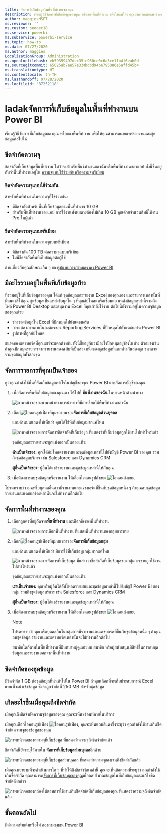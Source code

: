 ```yaml
---
title: จัดการที่เก็บข้อมูลในพื้นที่ทำงานของคุณ
description: เรียนรู้วิธีจัดการที่เก็บข้อมูลของคุณ หรือของพื้นที่ทำงาน เพื่อให้แน่ใจว่าคุณสามารถเผยแพร่รายงานและชุดข้อมูลต่อไปได้
author: maggiesMSFT
ms.reviewer: ''
ms.custom: seodec18
ms.service: powerbi
ms.subservice: powerbi-service
ms.topic: how-to
ms.date: 07/27/2020
ms.author: maggies
LocalizationGroup: Administration
ms.openlocfilehash: eb59359497dec351c960ce0c6a3ce11b4f6eab0d
ms.sourcegitcommit: 65025ab7ae57e338bdbd94be795886e5affd45b4
ms.translationtype: HT
ms.contentlocale: th-TH
ms.lasthandoff: 07/28/2020
ms.locfileid: "87252118"
---
```

# <a name="manage-data-storage-in-power-bi-workspaces"></a>ladakจัดการที่เก็บข้อมูลในพื้นที่ทำงานบน Power BI

เรียนรู้วิธีจัดการที่เก็บข้อมูลของคุณ หรือของพื้นที่ทำงาน เพื่อให้คุณสามารถเผยแพร่รายงานและชุดข้อมูลต่อไปได้

## <a name="capacity-limits"></a>ขีดจำกัดความจุ

ข้อจำกัดที่เก็บข้อมูลพื้นที่ทำงาน ไม่ว่าจะสำหรับพื้นที่ทำงานของฉันหรือพื้นที่ทำงานของแอป ทั้งนี้ขึ้นอยู่กับว่าพื้นที่ทำงานอยู่ใน [ความจุแบบใช้ร่วมกันหรือความจุพรีเมี่ยม](../fundamentals/service-basic-concepts.md#capacities)

### <a name="shared-capacity-limits"></a>ขีดจำกัดความจุแบบใช้ร่วมกัน
สำหรับพื้นที่ทำงานในความจุที่ใช้ร่วมกัน: 

- มีขีดจำกัดสำหรับพื้นที่เก็บข้อมูลตามพื้นที่ทำงาน 10 GB
- สำหรับพื้นที่ทำงานของแอป การใช้งานทั้งหมดจะต้องไม่เกิน 10 GB คูณด้วยจำนวนสิทธิ์ใช้งาน Pro ในผู้เช่า

### <a name="premium-capacity-limits"></a>ขีดจำกัดความจุแบบพรีเมียม
สำหรับพื้นที่ทำงานในความจุแบบพรีเมียม
- มีขีดจำกัด 100 TB ต่อความจุแบบพรีเมียม
- ไม่มีขีดจำกัดพื้นที่เก็บข้อมูลต่อผู้ใช้

อ่านเกี่ยวกับคุณลักษณะอื่น ๆ ของ[รูปแบบการกำหนดราคา Power BI](https://powerbi.microsoft.com/pricing)

## <a name="whats-included-in-storage"></a>มีอะไรรวมอยู่ในพื้นที่เก็บข้อมูลบ้าง

ที่รวมอยู่ในที่เก็บข้อมูลของคุณ ได้แก่ ชุดข้อมูลและรายงาน Excel ของคุณเอง และรายการเหล่านั้นที่มีคนแชร์ให้คุณ ชุดข้อมูลเป็นแหล่งข้อมูลใด ๆ ที่คุณอัปโหลดหรือเชื่อมต่อ แหล่งข้อมูลเหล่านี้รวมถึงไฟล์ Power BI Desktop และสมุดงาน Excel ที่คุณกำลังใช้งาน ต่อไปนี้ยังรวมอยู่ในความจุข้อมูลของคุณด้วย

* ช่วงของข้อมูลใน Excel ที่ปักหมุดไปยังแดชบอร์ด
* การแสดงภาพภายในองค์กรของ Reporting Services ที่ปักหมุดไปยังแดชบอร์ด Power BI
* รูปภาพที่ถูกอัปโหลด

ขนาดของแดชบอร์ดที่คุณแชร์จะแตกต่างกัน ทั้งนี้ขึ้นอยู่กับว่ามีอะไรปักหมุดอยู่ข้างในบ้าง ตัวอย่างเช่น ถ้าคุณปักหมุดรายการจากรายงานสองฉบับที่เป็นส่วนหนึ่งของชุดข้อมูลที่แตกต่างกันสองชุด ขนาดจะรวมชุดข้อมูลทั้งสองชุด

## <a name="manage-items-you-own"></a>จัดการรายการที่คุณเป็นเจ้าของ

ดูว่าคุณกำลังใช้พื้นที่จัดเก็บข้อมูลเท่าไรในบัญชีของคุณ Power BI และจัดการบัญชีของคุณ

1. เพื่อจัดการพื้นที่เก็บข้อมูลของคุณเอง ให้ไปที่ **พื้นที่งานของฉัน** ในบานหน้าต่างนำทาง
   
    ![ภาพหน้าจอของบานหน้าต่างการนำทางที่มีการเรียกใช้พื้นที่ทำงานของฉัน](media/service-admin-manage-your-data-storage-in-power-bi/pbi_myworkspace.png)

2. เลือก![ไอคอนรูปเฟือง](media/service-admin-manage-your-data-storage-in-power-bi/pbi_gearicon.png)ที่มุมขวาบนของ**จัดการที่เก็บข้อมูลส่วนบุคคล**
   
    แถบด้านบนแสดงให้เห็นว่า คุณได้ใช้ที่เก็บข้อมูลมากแค่ไหน
   
    ![ภาพหน้าจอของการจัดการขีดจำกัดที่เก็บข้อมูล ที่แสดงว่าที่เก็บข้อมูลถูกใช้งานไปเท่าไหร่แล้ว](media/service-admin-manage-your-data-storage-in-power-bi/pbi_persnlstorage.png)
   
    ชุดข้อมูลและรายงานจะถูกแบ่งออกเป็นสองแท็บ:
   
    **ฉันเป็นเจ้าของ:** คุณได้อัปโหลดรายงานและชุดข้อมูลเหล่านี้ไปยังบัญชี Power BI ของคุณ รวมถึงชุดข้อมูลบริการ เช่น Salesforce และ Dynamics CRM  

    **ผู้อื่นเป็นเจ้าของ:** ผู้อื่นได้แชร์รายงานและชุดข้อมูลเหล่านี้ให้กับคุณ
1. เมื่อต้องการลบชุดข้อมูลหรือรายงาน ให้เลือกไอคอนรูปถังขยะ ![ไอคอนถังขยะ](media/service-admin-manage-your-data-storage-in-power-bi/pbi_deleteicon.png).

โปรดทราบว่า คุณหรือบุคคลอื่นอาจมีรายงานและแดชบอร์ดที่ขึ้นกับชุดข้อมูลหนึ่ง ๆ ถ้าคุณลบชุดข้อมูล รายงานและแดชบอร์ดเหล่านั้นจะไม่ทำงานอีกต่อไป

## <a name="manage-your-workspace"></a>จัดการพื้นที่ทำงานของคุณ
1. เลือกลูกศรที่อยู่ถัดจาก**พื้นที่ทำงาน** และเลือกชื่อของพื้นที่ทำงาน
   
    ![ภาพหน้าจอของการเลือกพื้นที่ทำงาน ที่แสดงพื้นที่ทำงานของกลุ่มการขาย](media/service-admin-manage-your-data-storage-in-power-bi/pbi_groupworkspaces.png)
2. เลือก![ไอคอนรูปเฟือง](media/service-admin-manage-your-data-storage-in-power-bi/pbi_gearicon.png)ที่มุมบนขวาของ**จัดการที่เก็บข้อมูลกลุ่ม**
   
    แถบด้านบนแสดงให้เห็นว่า มีการใช้ที่เก็บข้อมูลกลุ่มมากแค่ไหน
   
    ![ภาพหน้าจอของการจัดการที่เก็บข้อมูล ที่แสดงว่าขีดจำกัดที่เก็บข้อมูลของกลุ่มการขายถูกใช้งานไปเท่าไหร่แล้ว](media/service-admin-manage-your-data-storage-in-power-bi/pbi_groupstorage.png)
   
    ชุดข้อมูลและรายงานจะถูกแบ่งออกเป็นสองแท็บ:
   
    **เราเป็นเจ้าของ:** คุณหรือผู้อื่นได้อัปโหลดรายงานและชุดข้อมูลเหล่านี้ไปยังบัญชี Power BI ของกลุ่ม รวมถึงชุดข้อมูลบริการ เช่น Salesforce และ Dynamics CRM

    **ผู้อื่นเป็นเจ้าของ:** ผู้อื่นได้แชร์รายงานและชุดข้อมูลเหล่านี้ให้กับคุณ

3. เมื่อต้องการลบชุดข้อมูลหรือรายงาน ให้เลือกไอคอนรูปถังขยะ ![ไอคอนถังขยะ](media/service-admin-manage-your-data-storage-in-power-bi/pbi_deleteicon.png).
   
   > [!NOTE]
   > โปรดทราบว่า คุณหรือบุคคลอื่นในกลุ่มอาจมีรายงานและแดชบอร์ดที่ขึ้นกับชุดข้อมูลหนึ่ง ๆ ถ้าคุณลบชุดข้อมูล รายงานและแดชบอร์ดเหล่านั้นจะไม่ทำงานอีกต่อไป
   
   สมาชิกใดก็ตามในพื้นที่ทำงานที่มีบทบาทผู้ดูแลระบบ สมาชิก หรือผู้สนับสนุนมีสิทธิ์ในการลบชุดข้อมูลและรายงานออกจากพื้นที่ทำงาน

## <a name="dataset-limits"></a>ขีดจำกัดของชุดข้อมูล
มีขีดจำกัด 1 GB ต่อชุดข้อมูลที่นำเข้าไปใน Power BI ถ้าคุณเลือกที่จะเก็บประสบการณ์ Excel แทนที่จะนำเข้าข้อมูล ซึ่งจะถูกจำกัดที่ 250 MB สำหรับชุดข้อมูล

## <a name="what-happens-when-you-reach-a-limit"></a>เกิดอะไรขึ้นเมื่อคุณถึงขีดจำกัด
เมื่อคุณถึงขีดจำกัดความจุข้อมูลของคุณ คุณจะเห็นพร้อมท์ภายในบริการ 

เมื่อคุณเลือกไอคอนรูปเฟือง ![ไอคอนรูปเฟือง](media/service-admin-manage-your-data-storage-in-power-bi/pbi_gearicon.png), คุณจะเห็นแถบสีแดงซึ่งระบุว่า คุณกำลังใช้งานเกินขีดจำกัดความจุของข้อมูลของคุณ

![ภาพหน้าจอของความจุที่เก็บข้อมูล ที่แสดงว่าความจุถึงขีดจำกัดแล้ว](media/service-admin-manage-your-data-storage-in-power-bi/manage-storage-limit.png)

ขีดจำกัดนี้ยังระบุไว้ภายใน **จัดการที่เก็บข้อมูลส่วนบุคคล**อีกด้วย

 ![ภาพหน้าจอของความจุที่เก็บข้อมูลส่วนบุคคล ที่แสดงว่าความจุของเจนถึงขีดจำกัดแล้ว](media/service-admin-manage-your-data-storage-in-power-bi/manage-storage-limit2.png)

 เมื่อคุณพยายามที่จะดำเนินการใด ๆ ที่ทำให้ถึงขีดจำกัดเหล่านี้ คุณจะเห็นข้อความที่ระบุว่า คุณกำลังใช้เกินขีดจำกัด คุณสามารถ[จัดการที่เก็บข้อมูลของคุณ](#manage-items-you-own)เพื่อลดปริมาณข้อมูลในที่เก็บข้อมูลและแก้ไขขีดจำกัดดังกล่าว

 ![ภาพหน้าจอของกล่องโต้ตอบการใช้งานเกินขีดจำกัดที่เก็บข้อมูลของคุณ ที่แสดงว่าความจุถึงขีดจำกัดแล้ว](media/service-admin-manage-your-data-storage-in-power-bi/powerbi-pro-over-limit.png)

 ## <a name="next-steps"></a>ขั้นตอนถัดไป

 มีคำถามเพิ่มเติมหรือไม่ [ลองถามชุมชน Power BI](https://community.powerbi.com/)
